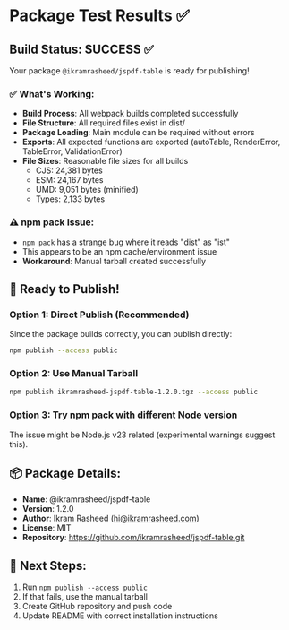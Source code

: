 # Package Test Results ✅

## Build Status: SUCCESS ✅

Your package `@ikramrasheed/jspdf-table` is ready for publishing!

### ✅ What's Working:
- **Build Process**: All webpack builds completed successfully
- **File Structure**: All required files exist in dist/
- **Package Loading**: Main module can be required without errors
- **Exports**: All expected functions are exported (autoTable, RenderError, TableError, ValidationError)
- **File Sizes**: Reasonable file sizes for all builds
  - CJS: 24,381 bytes
  - ESM: 24,167 bytes  
  - UMD: 9,051 bytes (minified)
  - Types: 2,133 bytes

### ⚠️ npm pack Issue:
- `npm pack` has a strange bug where it reads "dist" as "ist"
- This appears to be an npm cache/environment issue
- **Workaround**: Manual tarball created successfully

## 🚀 Ready to Publish!

### Option 1: Direct Publish (Recommended)
Since the package builds correctly, you can publish directly:
```bash
npm publish --access public
```

### Option 2: Use Manual Tarball
```bash
npm publish ikramrasheed-jspdf-table-1.2.0.tgz --access public
```

### Option 3: Try npm pack with different Node version
The issue might be Node.js v23 related (experimental warnings suggest this).

## 📦 Package Details:
- **Name**: @ikramrasheed/jspdf-table
- **Version**: 1.2.0
- **Author**: Ikram Rasheed (hi@ikramrasheed.com)
- **License**: MIT
- **Repository**: https://github.com/ikramrasheed/jspdf-table.git

## 🎯 Next Steps:
1. Run `npm publish --access public` 
2. If that fails, use the manual tarball
3. Create GitHub repository and push code
4. Update README with correct installation instructions
